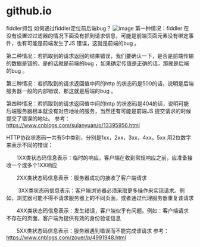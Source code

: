 # github.io
fiddler抓包
如何通过fiddler定位前后端bug？
![image](https://user-images.githubusercontent.com/124430018/216761762-959a41d8-7787-49a3-8500-7620724869d9.png)
第一种情况：fiddler 在没有设置过过滤器的情况下面没有抓到请求信息，可能是前端页面元素没有绑定事件，也有可能是前端发生了JS 错误，这就是前端的bug 。

第二种情况：若抓取到的请求返回的结果错误，我们要确认一下，是否是前端传输的数据是错的，是的话就是前端的bug ，如果确定传值是正确的话，那就是后端的bug 。

第三种情况：若抓取到的请求返回值中间的http 的状态码是500的话，说明是后端服务器一般的内部错误，那这就是后端的bug 。

第四种情况：若抓取到的请求返回值中间的http 的状态码是404的话，说明可能后端服务器根本就没有对应地址的服务，当然还有可能是前端JS 提交请求的时候提交了错误的地址。
参考：https://www.cnblogs.com/sulanyuan/p/13395956.html

HTTP协议状态码一共有5中类别，分别是1xx，2xx，3xx，4xx，5xx 用2位数字来表示不同的错误：

　　1XX类状态码信息表示：临时的响应。客户端在收到常规响应之前，应准备接收一个或多个1XX响应

　　2XX类状态码信息表示：服务器成功的接收了客户端请求

　　 3XX类状态码信息表示：客户端浏览器必须采取更多操作来实现请求。例如，浏览器可能不得不请求服务器上的不同页面，或者通过代理服务器重复该请求

　　4XX类状态码信息表示：发生错误，客户端似乎有问题。例如：客户端请求不存在的页面，客户端为提供有效的身份验证信息

　　5XX类状态码信息表示：服务器遇到错误而不能完成该请求
  参考：https://www.cnblogs.com/zouer/p/4991948.html
